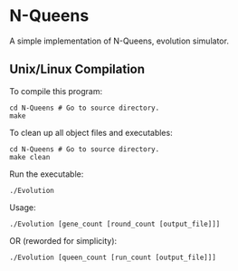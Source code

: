 # N-Queens
A simple implementation of N-Queens, evolution simulator.

## Unix/Linux Compilation
To compile this program:
```
cd N-Queens # Go to source directory.
make
```

To clean up all object files and executables:
```
cd N-Queens # Go to source directory.
make clean
```

Run the executable:
```
./Evolution
```

Usage:
```
./Evolution [gene_count [round_count [output_file]]]
```

OR (reworded for simplicity):
```
./Evolution [queen_count [run_count [output_file]]]
```
